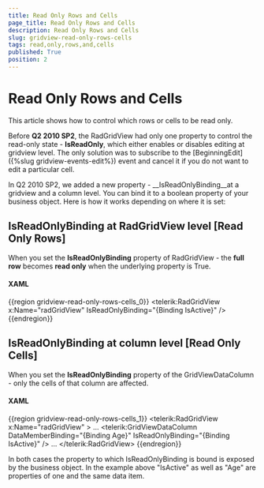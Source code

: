 ```yaml
---
title: Read Only Rows and Cells
page_title: Read Only Rows and Cells
description: Read Only Rows and Cells
slug: gridview-read-only-rows-cells
tags: read,only,rows,and,cells
published: True
position: 2
---
```


# Read Only Rows and Cells



This article shows how to control which rows or cells to be read only.

Before __Q2 2010 SP2__, the RadGridView had only one property to control the read-only state - __IsReadOnly__, which either enables or disables editing at gridview level. The only solution was to subscribe to the [BeginningEdit]({%slug gridview-events-edit%}) event and cancel it if you do not want to edit a particular cell.

In Q2 2010 SP2, we added a new property - __IsReadOnlyBinding__at a gridview and a column level. You can bind it to a boolean property of your business object. Here is how it works depending on where it is set:

## IsReadOnlyBinding at RadGridView level [Read Only Rows]

When you set the __IsReadOnlyBinding__ property of RadGridView - the __full row__ becomes __read only__ when the underlying property is True. 

#### __XAML__

{{region gridview-read-only-rows-cells_0}}
	<telerik:RadGridView x:Name="radGridView" IsReadOnlyBinding="{Binding IsActive}" />
	{{endregion}}





## IsReadOnlyBinding at column level [Read Only Cells]

When you set the __IsReadOnlyBinding__ property of the GridViewDataColumn - only the cells of that column are affected.

#### __XAML__

{{region gridview-read-only-rows-cells_1}}
	<telerik:RadGridView x:Name="radGridView" >
	...
	<telerik:GridViewDataColumn DataMemberBinding="{Binding Age}" 
	                            IsReadOnlyBinding="{Binding IsActive}" />
	...
	</telerik:RadGridView>
	{{endregion}}



In both cases the property to which IsReadOnlyBinding is bound is exposed by the business object. In the example above "IsActive" as well as "Age" are properties of one and the same data item.


